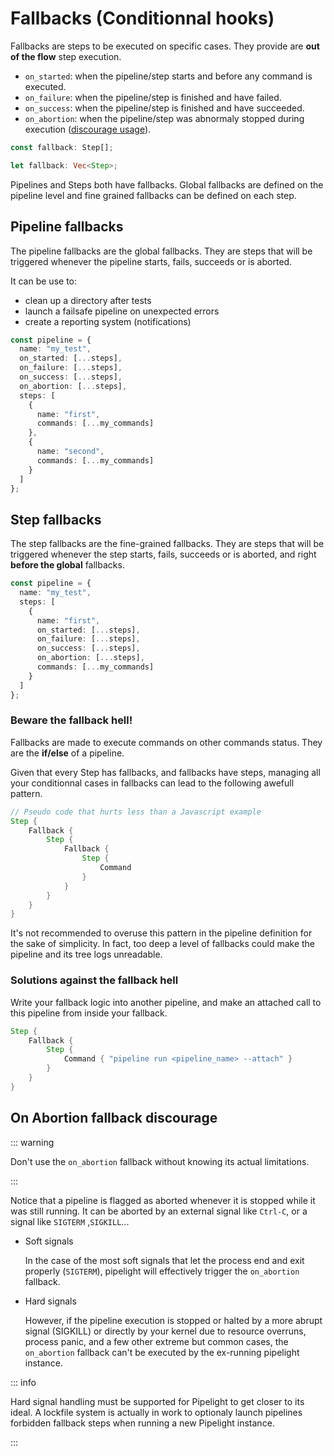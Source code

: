 # Fallbacks (Conditionnal hooks)

Fallbacks are steps to be executed on specific cases.
They provide are **out of the flow** step execution.

- `on_started`: when the pipeline/step starts and before any command is executed.
- `on_failure`: when the pipeline/step is finished and have failed.
- `on_success`: when the pipeline/step is finished and have succeeded.
- `on_abortion`: when the pipeline/step was abnormaly stopped during execution ([discourage usage](#on-abortion-fallback-discourage)).

```ts
const fallback: Step[];
```

```rs
let fallback: Vec<Step>;
```

Pipelines and Steps both have fallbacks.
Global fallbacks are defined on the pipeline level
and fine grained fallbacks can be defined on each step.

## Pipeline fallbacks

The pipeline fallbacks are the global fallbacks.
They are steps that will be triggered whenever the pipeline starts, fails, succeeds or is aborted.

It can be use to:

- clean up a directory after tests
- launch a failsafe pipeline on unexpected errors
- create a reporting system (notifications)

```ts
const pipeline = {
  name: "my_test",
  on_started: [...steps],
  on_failure: [...steps],
  on_success: [...steps],
  on_abortion: [...steps],
  steps: [
    {
      name: "first",
      commands: [...my_commands]
    },
    {
      name: "second",
      commands: [...my_commands]
    }
  ]
};
```

## Step fallbacks

The step fallbacks are the fine-grained fallbacks.
They are steps that will be triggered whenever the step starts, fails, succeeds or is aborted,
and right **before the global** fallbacks.

```ts
const pipeline = {
  name: "my_test",
  steps: [
    {
      name: "first",
      on_started: [...steps],
      on_failure: [...steps],
      on_success: [...steps],
      on_abortion: [...steps],
      commands: [...my_commands]
    }
  ]
};
```

### Beware the fallback hell!

Fallbacks are made to execute commands on other commands status.
They are the **if/else** of a pipeline.

Given that every Step has fallbacks, and fallbacks have steps,
managing all your conditionnal cases in fallbacks can lead to the following awefull pattern.

```rs
// Pseudo code that hurts less than a Javascript example
Step {
    Fallback {
        Step {
            Fallback {
                Step {
                    Command
                }
            }
        }
    }
}

```

It's not recommended to overuse this pattern in the pipeline definition for the sake of simplicity.
In fact, too deep a level of fallbacks could make the pipeline and its tree logs unreadable.

### Solutions against the fallback hell

Write your fallback logic into another pipeline,
and make an attached call to this pipeline from inside your fallback.

```rs
Step {
    Fallback {
        Step {
            Command { "pipeline run <pipeline_name> --attach" }
        }
    }
}

```

## On Abortion fallback discourage

::: warning

Don't use the `on_abortion` fallback without knowing its actual limitations.

:::

Notice that a pipeline is flagged as aborted whenever it is stopped while it was still running.
It can be aborted by an external signal like `Ctrl-C`, or a signal like `SIGTERM` ,`SIGKILL`...

- Soft signals

  In the case of the most soft signals that let the process end and exit properly (`SIGTERM`),
  pipelight will effectively trigger the `on_abortion` fallback.

- Hard signals

  However, if the pipeline execution is stopped or halted by a more abrupt signal (SIGKILL) or directly by your kernel due to
  resource overruns,
  process panic,
  and a few other extreme but common cases,
  the `on_abortion` fallback can't be executed by the ex-running pipelight instance.

::: info

Hard signal handling must be supported for Pipelight to get closer to its ideal.
A lockfile system is actually in work to optionaly launch pipelines forbidden fallback steps when running a new Pipelight instance.

:::
